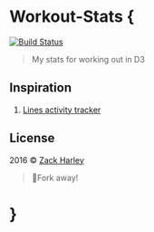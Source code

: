 # Workout-Stats {
[![Build Status](https://travis-ci.org/zackharley/Workout-Stats.svg?branch=master)](https://travis-ci.org/zackharley/Workout-Stats)
> My stats for working out in D3

## Inspiration
1. [Lines activity tracker][1]

## License
2016 © [Zack Harley][2]
> :fork_and_knife:Fork away!

# }

[1]: https://www.behance.net/gallery/40518179/Lines-activity-tracker
[2]: https://github.com/zackharley
